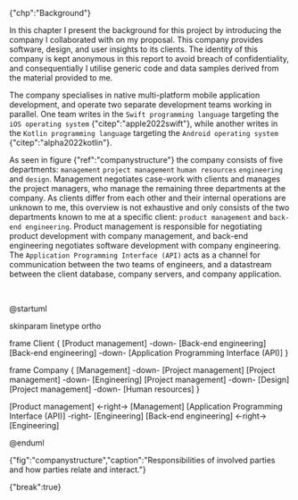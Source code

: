 {"chp":"Background"}

In this chapter I present the background for this project by introducing the company I collaborated with on my proposal. This company provides software, design, and user insights to its clients. The identity of this company is kept anonymous in this report to avoid breach of confidentiality, and consequentially I utilise generic code and data samples derived from the material provided to me.

The company specialises in native multi-platform mobile application development, and operate two separate development teams working in parallel. One team writes in the `Swift programming language` targeting the `iOS operating system` {"citep":"apple2022swift"}, while another writes in the `Kotlin programming language` targeting the `Android operating system` {"citep":"alpha2022kotlin"}.

As seen in figure {"ref":"companystructure"} the company consists of five departments: `management` `project management` `human resources` `engineering` and `design`. Management negotiates case-work with clients and manages the project managers, who manage the remaining three departments at the company. As clients differ from each other and their internal operations are unknown to me, this overview is not exhaustive and only consists of the two departments known to me at a specific client: `product management` and `back-end engineering`. Product management is responsible for negotiating product development with company management, and back-end engineering negotiates software development with company engineering. The `Application Programming Interface (API)` acts as a channel for communication between the two teams of engineers, and a datastream between the client database, company servers, and company application.

<br>

@startuml

skinparam linetype ortho

<style>
componentDiagram {
    BackGroundColor transparent
    frame {
        BackGroundColor white
    }
    component {
        BackGroundColor white
    }
}
</style>

frame Client {
    [Product management] -down- [Back-end engineering]
    [Back-end engineering] -down- [Application Programming Interface (API)]
}

frame Company {
    [Management] -down- [Project management]
    [Project management] -down- [Engineering]
    [Project management] -down- [Design]
    [Project management] -down- [Human resources]
}

[Product management] <-right-> [Management]
[Application Programming Interface (API)] -right- [Engineering]
[Back-end engineering] <-right-> [Engineering]

@enduml

{"fig":"companystructure","caption":"Responsibilities of involved parties and how parties relate and interact."}

{"break":true}